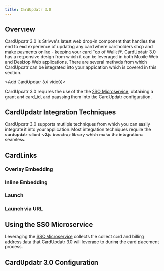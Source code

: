 ```yaml
---
title: CardUpdatr 3.0
---
```


## Overview

CardUpdatr 3.0 is Strivve's latest web drop-in component that handles the end to end experience of updating any card where cardholders shop and make payments online - keeping your card Top of Wallet®. CardUpdatr 3.0 has a responsive design from which it can be leveraged in both Mobile Web and Desktop Web applications. There are several methods from which CardUpdatr can be integrated into your application which is covered in this section.

<Add CardUpdatr 3.0 vide0)>

CardUpdatr 3.0 requires the use of the the [SSO Microservice](/integrations/sso-microservice), obtaining a grant and card_id, and paassing them into the CardUpdatr configuration.

## CardUpdatr Integration Techniques

CardUpdatr 3.0 supports mutliple techniques from which you can easily integrate it into your application. Most integration techniques require the cardupdatr-client-v2.js boostrap library which make the integrations seamless.

## CardLinks

### Overlay Embedding

### Inline Embedding 

### Launch 

### Launch via URL

## Using the SSO Microservice

Leveraging the [SSO Microservice](/integrations/sso-microservice) collects the collect card and billing address data that CardUpdatr 3.0 will leverage to during the card placement process.

## CardUpdatr 3.0 Configuration


